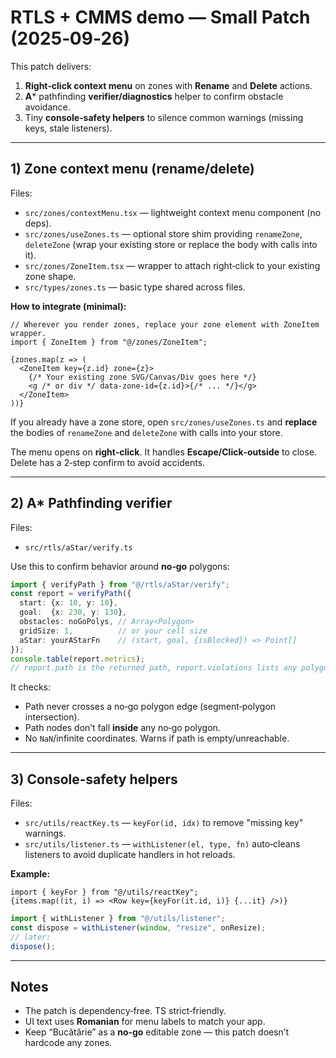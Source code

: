 
# RTLS + CMMS demo — Small Patch (2025‑09‑26)

This patch delivers:
1) **Right‑click context menu** on zones with **Rename** and **Delete** actions.
2) **A*** pathfinding **verifier/diagnostics** helper to confirm obstacle avoidance.
3) Tiny **console‑safety helpers** to silence common warnings (missing keys, stale listeners).

---

## 1) Zone context menu (rename/delete)
Files:
- `src/zones/contextMenu.tsx` — lightweight context menu component (no deps).
- `src/zones/useZones.ts` — optional store shim providing `renameZone`, `deleteZone` (wrap your existing store or replace the body with calls into it).
- `src/zones/ZoneItem.tsx` — wrapper to attach right‑click to your existing zone shape.
- `src/types/zones.ts` — basic type shared across files.

**How to integrate (minimal):**
```tsx
// Wherever you render zones, replace your zone element with ZoneItem wrapper.
import { ZoneItem } from "@/zones/ZoneItem";

{zones.map(z => (
  <ZoneItem key={z.id} zone={z}>
    {/* Your existing zone SVG/Canvas/Div goes here */}
    <g /* or div */ data-zone-id={z.id}>{/* ... */}</g>
  </ZoneItem>
))}
```

If you already have a zone store, open `src/zones/useZones.ts` and
**replace** the bodies of `renameZone` and `deleteZone` with calls into your store.

The menu opens on **right‑click**. It handles **Escape/Click‑outside** to close.
Delete has a 2‑step confirm to avoid accidents.

---

## 2) A* Pathfinding verifier
Files:
- `src/rtls/aStar/verify.ts`

Use this to confirm behavior around **no‑go** polygons:
```ts
import { verifyPath } from "@/rtls/aStar/verify";
const report = verifyPath({
  start: {x: 10, y: 10},
  goal:  {x: 230, y: 130},
  obstacles: noGoPolys, // Array<Polygon>
  gridSize: 1,          // or your cell size
  aStar: yourAStarFn    // (start, goal, {isBlocked}) => Point[]
});
console.table(report.metrics);
// report.path is the returned path, report.violations lists any polygon intrusions
```

It checks:
- Path never crosses a no‑go polygon edge (segment‑polygon intersection).
- Path nodes don’t fall **inside** any no‑go polygon.
- No `NaN`/infinite coordinates. Warns if path is empty/unreachable.

---

## 3) Console‑safety helpers
Files:
- `src/utils/reactKey.ts` — `keyFor(id, idx)` to remove "missing key" warnings.
- `src/utils/listener.ts` — `withListener(el, type, fn)` auto‑cleans listeners to avoid duplicate handlers in hot reloads.

**Example:**
```tsx
import { keyFor } from "@/utils/reactKey";
{items.map((it, i) => <Row key={keyFor(it.id, i)} {...it} />)}
```

```ts
import { withListener } from "@/utils/listener";
const dispose = withListener(window, "resize", onResize);
// later:
dispose();
```

---

## Notes
- The patch is dependency‑free. TS strict‑friendly.
- UI text uses **Romanian** for menu labels to match your app.
- Keep “Bucătărie” as a **no‑go** editable zone — this patch doesn’t hardcode any zones.

